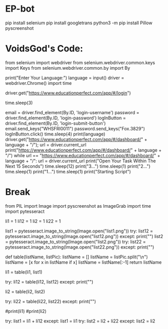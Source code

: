 # EP-bot
pip install selenium
pip install googletrans
python3 -m pip install Pillow pyscreenshot







# VoidsGod's Code:
from selenium import webdriver
from selenium.webdriver.common.keys import Keys
from selenium.webdriver.common.by import By

print("Enter Your Language:")
language = input()
driver = webdriver.Chrome()
import time

driver.get("https://www.educationperfect.com/app/#/login")

time.sleep(3)

email = driver.find_element(By.ID, 'login-username')
password = driver.find_element(By.ID, 'login-password')
logInButton = driver.find_element(By.ID, 'login-submit-button')
email.send_keys("WHSFRI0011")
password.send_keys("Fox.3829")
logInButton.click()
time.sleep(4)
print(language)
driver.get("https://www.educationperfect.com/app/#/dashboard/" + language + "/");
url = driver.current_url
print("https://www.educationperfect.com/app/#/dashboard/" + language + "/")
while url == "https://www.educationperfect.com/app/#/dashboard/" + language + "/":
    url = driver.current_url
print("Open Your Task Within The Next 15 Seconds")
time.sleep(12)
print("3...")
time.sleep(1)
print("2...")
time.sleep(1)
print("1...")
time.sleep(1)
print("Starting Script")


# Break 


from PIL import Image
import pyscreenshot as ImageGrab
import time
import pytesseract

li1 = 1
li12 = 1
li2 = 1
li22 = 1


list1 = pytesseract.image_to_string(Image.open("list1.png"))
try:
    list12 = pytesseract.image_to_string(Image.open("list12.png"))
except:
    print("")
list2 = pytesseract.image_to_string(Image.open("list2.png"))
try:
    list22 = pytesseract.image_to_string(Image.open("list22.png"))
except:
    print("")

def table(listName, listPic):
    listName = []
    listName = listPic.split("\n")
    listName = [x for x in listName if x]
    listName = listName[:-1]
    return listName

li1 = table(li1, list1)

try:
    li12 = table(li12, list12)
except:
    print("")

li2 = table(li2, list2)

try:
    li22 = table(li22, list22)
except:
    print("")

#print(li1)
#print(li2)

try:
    list1 = li1 + li12
except:
    list1 = li1
try:
    list2 = li2 + li22
except:
    list2 = li2
